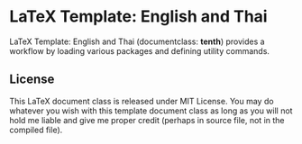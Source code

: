 # LaTeX Template: English and Thai

LaTeX Template: English and Thai (documentclass: **tenth**) provides a workflow by loading various packages and defining utility commands.

## License

This LaTeX document class is released under MIT License. You may do whatever you wish with this template document class as long as you will not hold me liable and give me proper credit (perhaps in source file, not in the compiled file).
